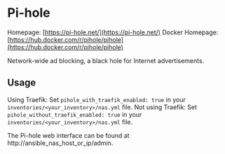 
# Pi-hole

Homepage: [https://pi-hole.net/](https://pi-hole.net/)
Docker Homepage: [https://hub.docker.com/r/pihole/pihole](https://hub.docker.com/r/pihole/pihole)

Network-wide ad blocking, a black hole for Internet advertisements.

## Usage

Using Traefik: Set `pihole_with_traefik_enabled: true` in your `inventories/<your_inventory>/nas.yml` file.
Not using Traefik: Set `pihole_without_traefik_enabled: true` in your `inventories/<your_inventory>/nas.yml` file.

The Pi-hole web interface can be found at http://ansible_nas_host_or_ip/admin.
